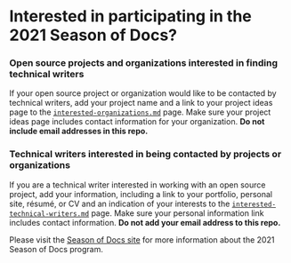 # Interested in participating in the 2021 Season of Docs?

### Open source projects and organizations interested in finding technical writers
  If your open source project or organization would like to be contacted by technical writers, add your project name and a link to your project ideas page to the [`interested-organizations.md`](./interested-organizations.md) page. Make sure your project ideas page includes contact information for your organization. **Do not include email addresses in this repo.**
  
### Technical writers interested in being contacted by projects or organizations
  If you are a technical writer interested in working with an open source project, add your information, including a link to your portfolio, personal site, résumé, or CV and an indication of your interests to the [`interested-technical-writers.md`](./interested-technical-writers.md) page. Make sure your personal information link includes contact information. **Do not add your email address to this repo.** 
  
Please visit the [Season of Docs site](https://developers.google.com/season-of-docs) for more information about the 2021 Season of Docs program.
  
